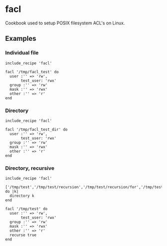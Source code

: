# facl

Cookbook used to setup POSIX filesystem ACL's on Linux.

## Examples

### Individual file
```
include_recipe 'facl'

facl '/tmp/facl_test' do
  user :'' => 'rw',
       test_user: 'rwx'
  group :'' => 'rw'
  mask :'' => 'rwx'
  other :'' => 'r'
end
```

### Directory
```
include_recipe 'facl'

facl '/tmp/facl_test_dir' do
  user :'' => 'rw',
       test_user: 'rwx'
  group :'' => 'rw'
  mask :'' => 'rwx'
  other :'' => 'r'
end
```

### Directory, recursive
```
include_recipe 'facl'

['/tmp/test','/tmp/test/recursion','/tmp/test/recursion/for','/tmp/test/recursion/for/module'].each do |k|
  directory k
end

facl '/tmp/test' do
  user :'' => 'rw',
       test_user: 'rwx'
  group :'' => 'rw'
  mask :'' => 'rwx'
  other :'' => 'r'
  recurse true
end
```

